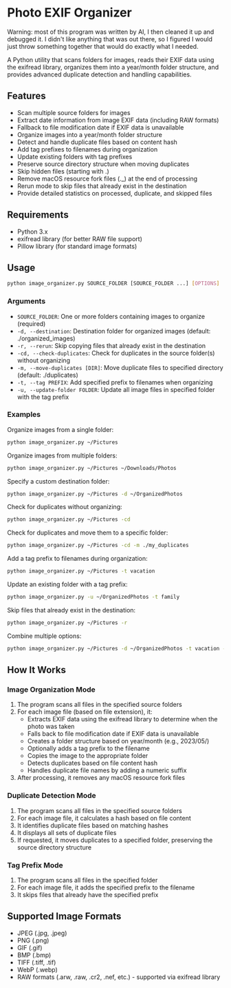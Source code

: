 # Photo EXIF Organizer
Warning: most of this program was written by AI, I then cleaned it up and debugged it. I didn't like anything that was out there, so I figured I would just throw something together that would do exactly what I needed.

A Python utility that scans folders for images, reads their EXIF data using the exifread library, organizes them into a year/month folder structure, and provides advanced duplicate detection and handling capabilities.

## Features

- Scan multiple source folders for images
- Extract date information from image EXIF data (including RAW formats)
- Fallback to file modification date if EXIF data is unavailable
- Organize images into a year/month folder structure
- Detect and handle duplicate files based on content hash
- Add tag prefixes to filenames during organization
- Update existing folders with tag prefixes
- Preserve source directory structure when moving duplicates
- Skip hidden files (starting with .)
- Remove macOS resource fork files (._) at the end of processing
- Rerun mode to skip files that already exist in the destination
- Provide detailed statistics on processed, duplicate, and skipped files

## Requirements

- Python 3.x
- exifread library (for better RAW file support)
- Pillow library (for standard image formats)

## Usage

```bash
python image_organizer.py SOURCE_FOLDER [SOURCE_FOLDER ...] [OPTIONS]
```

### Arguments

- `SOURCE_FOLDER`: One or more folders containing images to organize (required)
- `-d, --destination`: Destination folder for organized images (default: ./organized_images)
- `-r, --rerun`: Skip copying files that already exist in the destination
- `-cd, --check-duplicates`: Check for duplicates in the source folder(s) without organizing
- `-m, --move-duplicates [DIR]`: Move duplicate files to specified directory (default: ./duplicates)
- `-t, --tag PREFIX`: Add specified prefix to filenames when organizing
- `-u, --update-folder FOLDER`: Update all image files in specified folder with the tag prefix

### Examples

Organize images from a single folder:
```bash
python image_organizer.py ~/Pictures
```

Organize images from multiple folders:
```bash
python image_organizer.py ~/Pictures ~/Downloads/Photos
```

Specify a custom destination folder:
```bash
python image_organizer.py ~/Pictures -d ~/OrganizedPhotos
```

Check for duplicates without organizing:
```bash
python image_organizer.py ~/Pictures -cd
```

Check for duplicates and move them to a specific folder:
```bash
python image_organizer.py ~/Pictures -cd -m ./my_duplicates
```

Add a tag prefix to filenames during organization:
```bash
python image_organizer.py ~/Pictures -t vacation
```

Update an existing folder with a tag prefix:
```bash
python image_organizer.py -u ~/OrganizedPhotos -t family
```

Skip files that already exist in the destination:
```bash
python image_organizer.py ~/Pictures -r
```

Combine multiple options:
```bash
python image_organizer.py ~/Pictures -d ~/OrganizedPhotos -t vacation -r
```

## How It Works

### Image Organization Mode

1. The program scans all files in the specified source folders
2. For each image file (based on file extension), it:
   - Extracts EXIF data using the exifread library to determine when the photo was taken
   - Falls back to file modification date if EXIF data is unavailable
   - Creates a folder structure based on year/month (e.g., 2023/05/)
   - Optionally adds a tag prefix to the filename
   - Copies the image to the appropriate folder
   - Detects duplicates based on file content hash
   - Handles duplicate file names by adding a numeric suffix
3. After processing, it removes any macOS resource fork files

### Duplicate Detection Mode

1. The program scans all files in the specified source folders
2. For each image file, it calculates a hash based on file content
3. It identifies duplicate files based on matching hashes
4. It displays all sets of duplicate files
5. If requested, it moves duplicates to a specified folder, preserving the source directory structure

### Tag Prefix Mode

1. The program scans all files in the specified folder
2. For each image file, it adds the specified prefix to the filename
3. It skips files that already have the specified prefix

## Supported Image Formats

- JPEG (.jpg, .jpeg)
- PNG (.png)
- GIF (.gif)
- BMP (.bmp)
- TIFF (.tiff, .tif)
- WebP (.webp)
- RAW formats (.arw, .raw, .cr2, .nef, etc.) - supported via exifread library
